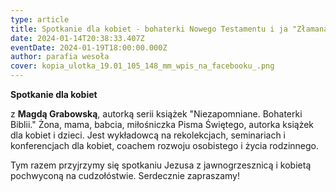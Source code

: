 ```yaml
---
type: article
title: Spotkanie dla kobiet - bohaterki Nowego Testamentu i ja "Złamana i złapana"
date: 2024-01-14T20:38:33.407Z
eventDate: 2024-01-19T18:00:00.000Z
author: parafia wesoła
cover: kopia_ulotka_19.01_105_148_mm_wpis_na_facebooku_.png
---
```

<!--StartFragment-->

**S﻿potkanie dla kobiet**

z **Magdą Grabowską**, autorką serii książek "Niezapomniane. Bohaterki Biblii." Żona, mama, babcia, miłośniczka Pisma Świętego, autorka książek dla kobiet i dzieci. Jest wykładowcą na rekolekcjach, seminariach i konferencjach dla kobiet, coachem rozwoju osobistego i życia rodzinnego.

Tym razem przyjrzymy się spotkaniu Jezusa z jawnogrzesznicą i kobietą pochwyconą na cudzołóstwie. Serdecznie zapraszamy! 

<!--EndFragment-->